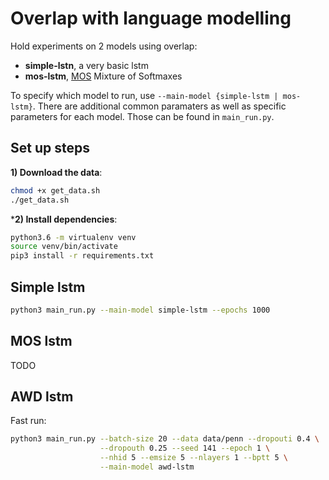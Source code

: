 # Overlap with language modelling

Hold experiments on 2 models using overlap:

- **simple-lstn**, a very basic lstm
- **mos-lstm**, [MOS](https://arxiv.org/abs/1711.03953) Mixture of Softmaxes

To specify which model to run, use `--main-model {simple-lstm | mos-lstm}`. There are additional common paramaters as well as specific parameters for each model. Those can be found in `main_run.py`.

## Set up steps

**1) Download the data**:

```bash
chmod +x get_data.sh
./get_data.sh
```

***2) Install dependencies**:

```bash
python3.6 -m virtualenv venv
source venv/bin/activate
pip3 install -r requirements.txt
```

## Simple lstm

```bash
python3 main_run.py --main-model simple-lstm --epochs 1000
```

## MOS lstm

TODO

## AWD lstm

Fast run:

```bash
python3 main_run.py --batch-size 20 --data data/penn --dropouti 0.4 \
                    --dropouth 0.25 --seed 141 --epoch 1 \
                    --nhid 5 --emsize 5 --nlayers 1 --bptt 5 \
                    --main-model awd-lstm
```